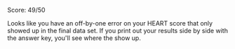 Score: 49/50

Looks like you have an off-by-one error on your HEART score that only showed up in the final data set.  If you print out your results side by side with the answer key, you'll see where the show up.
